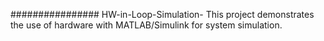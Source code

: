 ################ HW-in-Loop-Simulation-
This project demonstrates the use of hardware with MATLAB/Simulink for system simulation.
